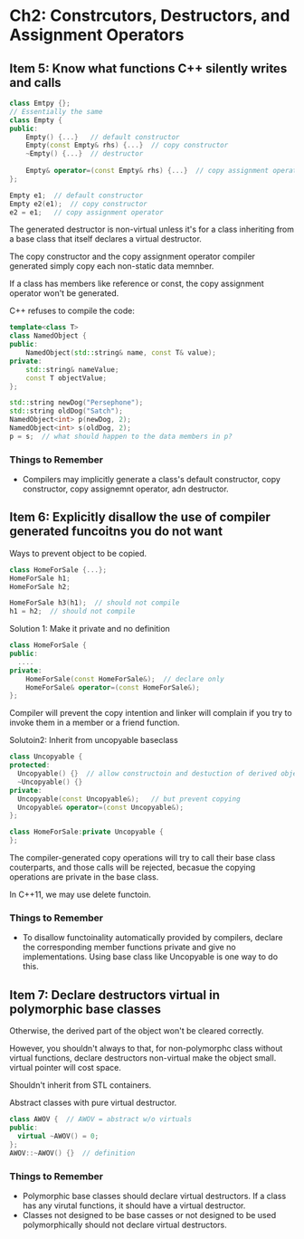 # Ch2: Constrcutors, Destructors, and Assignment Operators

## Item 5: Know what functions C++ silently writes and calls

```c++
class Emtpy {};
// Essentially the same
class Empty {
public:
    Empty() {...}   // default constructor
    Empty(const Empty& rhs) {...}  // copy constructor
    ~Empty() {...}  // destructor
    
    Empty& operator=(const Empty& rhs) {...}  // copy assignment operator
};

Empty e1;  // default constructor
Empty e2(e1);  // copy constructor
e2 = e1;   // copy assignment operator
```
The generated destructor is non-virtual unless it's for a class inheriting from a base class that itself declares a 
virtual destructor.

The copy constructor and the copy assignment operator compiler generated simply copy each non-static data memnber.

If a class has members like reference or const, the copy assignment operator won't be generated.

C++ refuses to compile the code:
```c++
template<class T>
class NamedObject {
public:
    NamedObject(std::string& name, const T& value);
private:
    std::string& nameValue;
    const T objectValue;
};

std::string newDog("Persephone");
std::string oldDog("Satch");
NamedObject<int> p(newDog, 2);
NamedObject<int> s(oldDog, 2);
p = s;  // what should happen to the data members in p?
```

### Things to Remember

* Compilers may implicitly generate a class's default constructor, copy constructor, copy assignemnt operator, adn destructor.

## Item 6: Explicitly disallow the use of compiler generated funcoitns you do not want

Ways to prevent object to be copied.

```c++
class HomeForSale {...};
HomeForSale h1;
HomeForSale h2;

HomeForSale h3(h1);  // should not compile
h1 = h2;  // should not compile
```

Solution 1: Make it private and no definition
```c++
class HomeForSale {
public:
  ....
private:
    HomeForSale(const HomeForSale&);  // declare only
    HomeForSale& operator=(const HomeForSale&);
};
```
Compiler will prevent the copy intention and linker will complain if you try to invoke them in a member or a friend function.

Solutoin2: Inherit from uncopyable baseclass

```c++
class Uncopyable {
protected:
  Uncopyable() {}  // allow constructoin and destuction of derived objects....
  ~Uncopyable() {}
private:
  Uncopyable(const Uncopyable&);   // but prevent copying
  Uncopyable& operator=(const Uncopyable&);
};

class HomeForSale:private Uncopyable {
};
```
The compiler-generated copy operations will try to call their base class couterparts, and those calls will be rejected, becasue
the copying operations are private in the base class.

In C++11, we may use delete functoin.

### Things to Remember
* To disallow functoinality automatically provided by compilers, declare the corresponding member functions private and give
no implementations. Using base class like Uncopyable is one way to do this.

## Item 7: Declare destructors virtual in polymorphic base classes

Otherwise, the derived part of the object won't be cleared correctly. 

However, you shouldn't always to that, for non-polymorphc class without virtual functions, declare destructors non-virtual make the 
object small. virtual pointer will cost space. 

Shouldn't inherit from STL containers.

Abstract classes with pure virtual destructor. 

```c++
class AWOV {  // AWOV = abstract w/o virtuals
public:
  virtual ~AWOV() = 0;
};
AWOV::~AWOV() {}  // definition

```

### Things to Remember
* Polymorphic base classes should declare virtual destructors. If a class has any virutal functions, it should have a virtual destructor.
* Classes not designed to be base casses or not designed to be used polymorphically should not declare virtual destructors.

